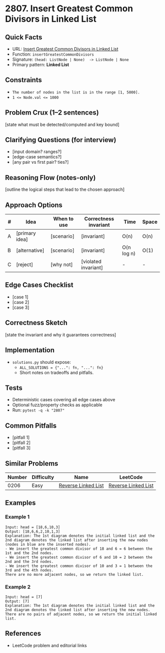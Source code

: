 # 2807. Insert Greatest Common Divisors in Linked List

## Quick Facts

- URL:
  [Insert Greatest Common Divisors in Linked List](https://leetcode.com/problems/insert-greatest-common-divisors-in-linked-list/)
- Function: `insertGreatestCommonDivisors`
- Signature: `(head: ListNode | None)  -> ListNode | None`
- Primary pattern: **Linked List**

## Constraints

- `The number of nodes in the list is in the range [1, 5000].`
- `1 <= Node.val <= 1000`

## Problem Crux (1–2 sentences)

[state what must be detected/computed and key bound]

## Clarifying Questions (for interview)

- [input domain? ranges?]
- [edge-case semantics?]
- [any pair vs first pair? ties?]

## Reasoning Flow (notes-only)

[outline the logical steps that lead to the chosen approach]

## Approach Options

| #   | Idea           | When to use | Correctness invariant | Time       | Space |
| --- | -------------- | ----------- | --------------------- | ---------- | ----- |
| A   | [primary idea] | [scenario]  | [invariant]           | O(n)       | O(n)  |
| B   | [alternative]  | [scenario]  | [invariant]           | O(n log n) | O(1)  |
| C   | [reject]       | [why not]   | [violated invariant]  | -          | -     |

## Edge Cases Checklist

- [case 1]
- [case 2]
- [case 3]

## Correctness Sketch

[state the invariant and why it guarantees correctness]

## Implementation

- `solutions.py` should expose:
    - `ALL_SOLUTIONS = {"...": fn, "...": fn}`
    - Short notes on tradeoffs and pitfalls.

## Tests

- Deterministic cases covering all edge cases above
- Optional fuzz/property checks as applicable
- Run: `pytest -q -k "2807"`

## Common Pitfalls

- [pitfall 1]
- [pitfall 2]
- [pitfall 3]

## Similar Problems

| Number | Difficulty | Name                                                         | LeetCode                                                                  |
| ------ | ---------- | ------------------------------------------------------------ | ------------------------------------------------------------------------- |
| 0206   | Easy       | [Reverse Linked List](../0206-reverse-linked-list/readme.md) | [Reverse Linked List](https://leetcode.com/problems/reverse-linked-list/) |

## Examples

### Example 1

```text
Input: head = [18,6,10,3]
Output: [18,6,6,2,10,1,3]
Explanation: The 1st diagram denotes the initial linked list and the 2nd diagram denotes the linked list after inserting the new nodes (nodes in blue are the inserted nodes).
- We insert the greatest common divisor of 18 and 6 = 6 between the 1st and the 2nd nodes.
- We insert the greatest common divisor of 6 and 10 = 2 between the 2nd and the 3rd nodes.
- We insert the greatest common divisor of 10 and 3 = 1 between the 3rd and the 4th nodes.
There are no more adjacent nodes, so we return the linked list.
```

### Example 2

```text
Input: head = [7]
Output: [7]
Explanation: The 1st diagram denotes the initial linked list and the 2nd diagram denotes the linked list after inserting the new nodes.
There are no pairs of adjacent nodes, so we return the initial linked list.
```

## References

- LeetCode problem and editorial links
